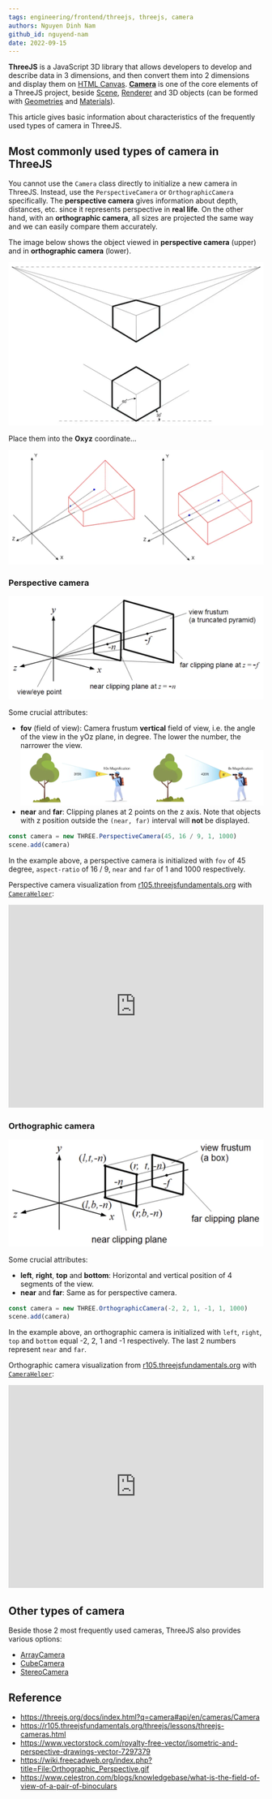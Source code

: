 ```yaml
---
tags: engineering/frontend/threejs, threejs, camera
authors: Nguyen Dinh Nam
github_id: nguyend-nam
date: 2022-09-15
---
```


**ThreeJS** is a JavaScript 3D library that allows developers to develop and describe data in 3 dimensions, and then convert them into 2 dimensions and display them on [HTML Canvas](https://developer.mozilla.org/en-US/docs/Web/API/HTMLCanvasElement). [**Camera**](https://threejs.org/docs/index.html?q=camera#api/en/cameras/Camera) is one of the core elements of a ThreeJS project, beside [Scene](https://threejs.org/docs/index.html?q=scene#api/en/scenes/Scene), [Renderer](https://threejs.org/docs/index.html?q=renderer#api/en/renderers/WebGLRenderer) and 3D objects (can be formed with [Geometries](https://threejs.org/docs/index.html?q=geometry#api/en/geometries/BoxGeometry) and [Materials](https://threejs.org/docs/index.html?q=material#api/en/materials/MeshBasicMaterial)).

This article gives basic information about characteristics of the frequently used types of camera in ThreeJS.

## Most commonly used types of camera in ThreeJS
You cannot use the `Camera` class directly to initialize a new camera in ThreeJS. Instead, use the `PerspectiveCamera` or `OrthographicCamera` specifically. The **perspective camera** gives information about depth, distances, etc. since it represents perspective in **real life**. On the other hand, with an **orthographic camera**, all sizes are projected the same way and we can easily compare them accurately.

The image below shows the object viewed in **perspective camera** (upper) and in **orthographic camera** (lower).

![](assets/cameras-in-threejs_va74b4e.webp)

Place them into the **Oxyz** coordinate...

![](assets/cameras-in-threejs_uioctax.webp)

### Perspective camera
![](assets/cameras-in-threejs_oipfgw7.webp)

Some crucial attributes:
- **fov** (field of view): Camera frustum **vertical** field of view, i.e. the angle of the view in the yOz plane, in degree. The lower the number, the narrower the view.
![](assets/cameras-in-threejs_zkoiiim.webp)
- **near** and **far**: Clipping planes at 2 points on the z axis. Note that objects with z position outside the `(near, far)` interval will **not** be displayed.

```javascript
const camera = new THREE.PerspectiveCamera(45, 16 / 9, 1, 1000)
scene.add(camera)
```

In the example above, a perspective camera is initialized with `fov` of 45 degree, `aspect-ratio` of 16 / 9, `near` and `far` of 1 and 1000 respectively.

Perspective camera visualization from [r105.threejsfundamentals.org](https://r105.threejsfundamentals.org/threejs/threejs-cameras-perspective-2-scenes.html) with [`CameraHelper`](https://threejs.org/docs/index.html?q=camera#api/en/helpers/CameraHelper):

<iframe height="400" style="width: 100%;" scrolling="no" title="ThreeJS - Cameras - Perspective 2 views" src="https://codepen.io/nguyend-nam/embed/abGmYBp?default-tab=result" frameborder="no" allowfullscreen="true"></iframe>

### Orthographic camera
![](assets/cameras-in-threejs_cx1u9zi.webp)

Some crucial attributes:
- **left**, **right**, **top** and **bottom**: Horizontal and vertical position of 4 segments of the view.
- **near** and **far**: Same as for perspective camera.

```javascript
const camera = new THREE.OrthographicCamera(-2, 2, 1, -1, 1, 1000)
scene.add(camera)
```

In the example above, an orthographic camera is initialized with `left`, `right`, `top` and `bottom` equal -2, 2, 1 and -1 respectively. The last 2 numbers represent `near` and `far`.

Orthographic camera visualization from [r105.threejsfundamentals.org](https://r105.threejsfundamentals.org/threejs/threejs-cameras-orthographic-2-scenes.html) with [`CameraHelper`](https://threejs.org/docs/index.html?q=camera#api/en/helpers/CameraHelper):

<iframe height="400" style="width: 100%;" scrolling="no" title="ThreeJS - Cameras - Orthographic 2 views" src="https://codepen.io/nguyend-nam/embed/BaxLrWv?default-tab=result" frameborder="no" allowfullscreen="true"></iframe>

## Other types of camera
Beside those 2 most frequently used cameras, ThreeJS also provides various options:
- [ArrayCamera](https://threejs.org/docs/index.html?q=camera#api/en/cameras/ArrayCamera)
- [CubeCamera](https://threejs.org/docs/index.html?q=camera#api/en/cameras/CubeCamera)
- [StereoCamera](https://threejs.org/docs/index.html?q=camera#api/en/cameras/StereoCamera)

## Reference
- https://threejs.org/docs/index.html?q=camera#api/en/cameras/Camera
- https://r105.threejsfundamentals.org/threejs/lessons/threejs-cameras.html
- https://www.vectorstock.com/royalty-free-vector/isometric-and-perspective-drawings-vector-7297379
- https://wiki.freecadweb.org/index.php?title=File:Orthographic_Perspective.gif
- https://www.celestron.com/blogs/knowledgebase/what-is-the-field-of-view-of-a-pair-of-binoculars
